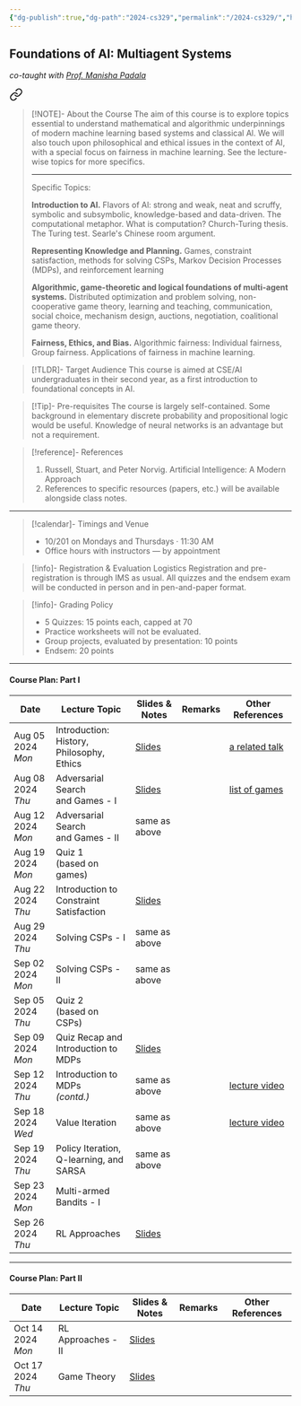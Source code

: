 ```yaml
---
{"dg-publish":true,"dg-path":"2024-cs329","permalink":"/2024-cs329/","hide":true}
---
```



## Foundations of AI: Multiagent Systems
_co-taught with [Prof. Manisha Padala](https://iitgn.ac.in/faculty/cse/manisha)_


<div class="transclusion internal-embed is-loaded"><a class="markdown-embed-link" href="/descriptions/cs-329/" aria-label="Open link"><svg xmlns="http://www.w3.org/2000/svg" width="24" height="24" viewBox="0 0 24 24" fill="none" stroke="currentColor" stroke-width="2" stroke-linecap="round" stroke-linejoin="round" class="svg-icon lucide-link"><path d="M10 13a5 5 0 0 0 7.54.54l3-3a5 5 0 0 0-7.07-7.07l-1.72 1.71"></path><path d="M14 11a5 5 0 0 0-7.54-.54l-3 3a5 5 0 0 0 7.07 7.07l1.71-1.71"></path></svg></a><div class="markdown-embed">




> [!NOTE]- About the Course
> The aim of this course is to explore topics essential to understand mathematical and algorithmic underpinnings of modern machine learning based systems and classical Al. We will also touch upon philosophical and ethical issues in the context of AI, with a special focus on fairness in machine learning. See the lecture-wise topics for more specifics.
> 
> ---
> 
> Specific Topics:
> 
> **Introduction to Al.** Flavors of Al: strong and weak, neat and scruffy, symbolic and subsymbolic, knowledge-based and data-driven. The computational metaphor. What is computation? Church-Turing thesis. The Turing test. Searle's Chinese room argument.
> 
> **Representing Knowledge and Planning.** Games, constraint satisfaction, methods for solving CSPs, Markov Decision Processes (MDPs), and reinforcement learning
> 
> **Algorithmic, game-theoretic and logical foundations of multi-agent systems.** Distributed optimization and problem solving, non-cooperative game theory, learning and teaching, communication, social choice, mechanism design, auctions, negotiation, coalitional game theory.
> 
> **Fairness, Ethics, and Bias.** Algorithmic fairness: Individual fairness, Group fairness. Applications of fairness in machine learning.

> [!TLDR]- Target Audience
> This course is aimed at CSE/AI undergraduates in their second year, as a first introduction to foundational concepts in AI.

> [!Tip]- Pre-requisites
> The course is largely self-contained. Some background in elementary discrete probability and propositional logic would be useful. Knowledge of neural networks is an advantage but not a requirement.

> [!reference]- References
> 1. Russell, Stuart, and Peter Norvig. Artificial Intelligence: A Modern Approach
> 2. References to specific resources (papers, etc.) will be available alongside class notes.

---



</div></div>


> [!calendar]- Timings and Venue
> - 10/201 on Mondays and Thursdays · 11:30 AM
> - Office hours with instructors — by appointment

> [!info]- Registration & Evaluation Logistics
> Registration and pre-registration is through IMS as usual. 
> All quizzes and the endsem exam will be conducted in person and in pen-and-paper format.

> [!info]- Grading Policy
> - 5 Quizzes: 15 points each, capped at 70
> - Practice worksheets will not be evaluated.
> - Group projects, evaluated by presentation: 10 points
> - Endsem: 20 points

---
#### Course Plan: Part I

| Date                 | Lecture Topic                                 | Slides & Notes                                                                   | Remarks | Other References                                              |
| -------------------- | --------------------------------------------- | -------------------------------------------------------------------------------- | ------- | ------------------------------------------------------------- |
| Aug 05 2024<br>_Mon_ | Introduction: <br>History, Philosophy, Ethics | [Slides](https://slides.com/neeldhara/2024-cs329-w1#/)                           |         | [a related talk](https://www.youtube.com/watch?v=ryyRNJxo_hs) |
| Aug 08 2024<br>_Thu_ | Adversarial Search <br>and Games - I<br>      | [Slides](https://slides.com/neeldhara/fai-adverserial-games)                     |         | [list of games](https://kyleburke.info/DB/combGames/)<br>     |
| Aug 12 2024<br>_Mon_ | Adversarial Search <br>and Games - II<br>     | same as above                                                                    |         |                                                               |
| Aug 19 2024<br>_Mon_ | Quiz 1<br>(based on games)                    |                                                                                  |         |                                                               |
| Aug 22 2024<br>_Thu_ | Introduction to <br>Constraint Satisfaction   | [Slides](https://slides.com/neeldhara/fai-csps)                                  |         |                                                               |
| Aug 29 2024<br>_Thu_ | Solving CSPs - I                              | same as above                                                                    |         |                                                               |
| Sep 02 2024<br>_Mon_ | Solving CSPs - II                             | same as above                                                                    |         |                                                               |
| Sep 05 2024<br>_Thu_ | Quiz 2<br>(based on CSPs)                     |                                                                                  |         |                                                               |
| Sep 09 2024<br>_Mon_ | Quiz Recap and <br>Introduction to MDPs       | [Slides](https://slides.com/neeldhara/fai-mdps)                                  |         |                                                               |
| Sep 12 2024<br>_Thu_ | Introduction to MDPs<br>*(contd.)*            | same as above                                                                    |         | [lecture video](https://www.youtube.com/watch?v=Oxqwwnm_x0s)  |
| Sep 18 2024<br>_Wed_ | Value Iteration                               | same as above                                                                    |         | [lecture video](https://www.youtube.com/watch?v=6pBvbLyn6fE)  |
| Sep 19 2024<br>_Thu_ | Policy Iteration, <br>Q-learning, and SARSA   | same as above                                                                    |         |                                                               |
| Sep 23 2024<br>_Mon_ | Multi-armed Bandits - I                       |                                                                                  |         |                                                               |
| Sep 26 2024<br>_Thu_ | RL Approaches                                 | [Slides](https://drive.google.com/file/d/16R6hnwJ3AuDjY1MsexEy3v0D-uSvtpzP/view) |         |                                                               |

---

#### Course Plan: Part II

| Date                 | Lecture Topic      | Slides & Notes                                                                   | Remarks | Other References |
| -------------------- | ------------------ | -------------------------------------------------------------------------------- | ------- | ---------------- |
| Oct 14 2024<br>_Mon_ | RL Approaches - II | [Slides](https://drive.google.com/file/d/15UEBEyynLdEjcMBkA7kW1-Q10IFsS7su/view) |         |                  |
| Oct 17 2024<br>_Thu_ | Game Theory        | [Slides](https://drive.google.com/file/d/1D9I70GkRqqp2eGU9Dj-8PdCOhADYDWPu/view) |         |                  |

